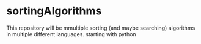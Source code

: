 # sortingAlgorithms
 This repository will be mmultiple sorting (and maybe searching) algorithms in multiple different languages. starting with python
